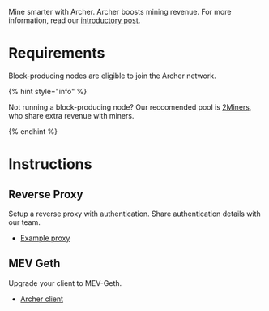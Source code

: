 Mine smarter with Archer. Archer boosts mining revenue. For more information, read our [introductory post](https://medium.com/archer-dao/introducing-archer-66f20d2cc425).

# Requirements

Block-producing nodes are eligible to join the Archer network.

{% hint style="info" %}

Not running a block-producing node? Our reccomended pool is [2Miners](eth.2miners.com/help), who share extra revenue with miners.

{% endhint %}

# Instructions

## Reverse Proxy

Setup a reverse proxy with authentication. Share authentication details with our team.
  * [Example proxy](https://github.com/archerdao/miner-proxy)

## MEV Geth

Upgrade your client to MEV-Geth.
  * [Archer client](https://github.com/archerdao/mev-geth)

